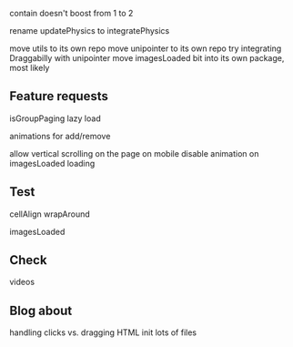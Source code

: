 <!-- set initial x to seleted cell -->
<!-- quad limit dragging from ends -->
<!-- test margins on items -->
<!-- window resize logic -->
<!-- previous / next buttons -->
<!-- disable prev/next buttons when at end of cells -->
<!-- pager dots -->
<!-- click event - links, buttons, inputs -->
<!-- destroy -->
<!-- only animate when moving -->
<!-- add translate -->
<!-- jQuery bridget -->
<!-- jQuery events -->
<!-- HTML init -->
<!-- events -->
  <!-- select -->
  <!-- click -->
  <!-- settle - when slider settles at selected cell -->
<!-- tests -->
<!-- requirejs -->
<!-- CommonJS -->
<!-- isOriginLeft: false -->
<!-- wrapAround without clones -->
<!-- Flickity.data -->

<!-- isWrapAround -->
<!-- IE8 button -->
<!-- set container height - use cells max height -->
<!-- simplify targetPosition and cursorPosition into one option -->
<!-- link clicks on mobile -->
<!-- check for centered margins, or left margins when left-to-right -->
<!-- don't use translate3d() when settled -->
<!-- add selected class to cell -->
<!-- how to handle container height
  - set to height of item
  - allow user to set with CSS -->

contain doesn't boost from 1 to 2

rename updatePhysics to integratePhysics

move utils to its own repo
move unipointer to its own repo
  try integrating Draggabilly with unipointer
move imagesLoaded bit into its own package, most likely
<!-- Grunt file for building dist -->

## Feature requests

<!-- take care of imagesLoaded in an option or something -->
<!-- keyboard events -->
<!-- watch for responsive, create/destroy as needed -->
<!-- autoPlay -->
<!-- free scrolling, no alignment -->
isGroupPaging
lazy load
<!-- add/remove: prepend, append, insert, remove -->
animations for add/remove
<!-- scrollView-like: freeScroll, no wrapAround, bound to content, not to aligning cells -->
allow vertical scrolling on the page on mobile
disable animation on imagesLoaded loading

## Test


<!-- positioning with different cell widths -->
<!-- contain -->
<!-- autoPlay & Player -->
<!-- PrevNextButton -->
<!-- PageDots -->
cellAlign
wrapAround
  <!-- getWrapCells -->
<!-- watch -->
imagesLoaded

<!-- dragging -->
  <!-- staticClick -->
  <!-- move back to selected cell -->
  <!-- flick to 1 cells left, right -->
  <!-- flick to 2 cells left, right -->
  <!-- flick past left end, right -->

<!-- resize -->

<!-- prepend
insert
append
remove -->

<!-- destroy -->


## Check

<!-- images -->
videos
<!-- dragEnd quadLimit on full-width cells -->

## Blog about

<!-- wrapAround -->
handling clicks vs. dragging
HTML init
lots of files
<!-- watch functionality, using conditional CSS -->
<!-- right now, in development, is the best time -->
